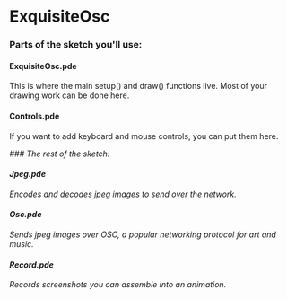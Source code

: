 # ExquisiteOsc

### Parts of the sketch you'll use:

#### ExquisiteOsc.pde
This is where the main setup() and draw() functions live. Most of your drawing work can be done here.

#### Controls.pde
If you want to add keyboard and mouse controls, you can put them here.

<i>
### The rest of the sketch:

#### Jpeg.pde
Encodes and decodes jpeg images to send over the network.

#### Osc.pde
Sends jpeg images over OSC, a popular networking protocol for art and music.

#### Record.pde
Records screenshots you can assemble into an animation.
</i>